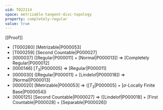 ```yaml
---
uid: T022114
space: metrizable-tangent-disc-topology
property: completely-regular
value: true
---
```

[[Proof]]

* [T000260] [Metrizable|P000053]
* [T000259] [Second Countable|P000027]
* [I000037] ([Regular|P000011] + [Normal|P000013]) => [Completely Regular|P000012]
* [I000146] [$T_3$|P000005] => [Regular|P000011]
* [I000030] ([Regular|P000011] + [Lindelof|P000018]) => [Normal|P000013]
* [I000020] [Metrizable|P000053] => ([$T_3$|P000005] + [$\sigma$-Locally Finite Base|P000054])
* [I000125] [Second Countable|P000027] => ([Lindelof|P000018] + [First Countable|P000028] + [Separable|P000026])

